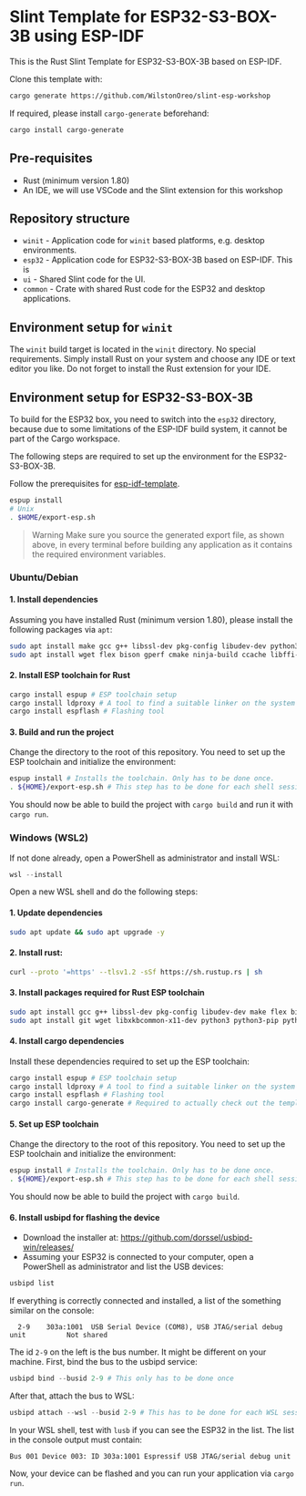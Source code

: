 # Slint Template for ESP32-S3-BOX-3B using ESP-IDF

This is the Rust Slint Template for ESP32-S3-BOX-3B based on ESP-IDF.

Clone this template with:

```sh
cargo generate https://github.com/WilstonOreo/slint-esp-workshop
```

If required, please install `cargo-generate` beforehand:

```sh
cargo install cargo-generate
```

## Pre-requisites

- Rust (minimum version 1.80)
- An IDE, we will use VSCode and the Slint extension for this workshop

## Repository structure

- `winit` - Application code for `winit` based platforms, e.g. desktop environments.
- `esp32` - Application code for ESP32-S3-BOX-3B based on ESP-IDF. This is 
- `ui` - Shared Slint code for the UI.
- `common` - Crate with shared Rust code for the ESP32 and desktop applications.

## Environment setup for `winit`

The `winit` build target is located in the `winit` directory.
No special requirements. Simply install Rust on your system and choose any IDE or text editor you like.
Do not forget to install the Rust extension for your IDE.

## Environment setup for ESP32-S3-BOX-3B

To build for the ESP32 box, you need to switch into the `esp32` directory, because due to some limitations of the ESP-IDF build system, it cannot be part of the Cargo workspace.

The following steps are required to set up the environment for the ESP32-S3-BOX-3B.


Follow the prerequisites for
[esp-idf-template](https://github.com/esp-rs/esp-idf-template?tab=readme-ov-file#prerequisites).
```sh
espup install
# Unix
. $HOME/export-esp.sh
```
> Warning
> Make sure you source the generated export file, as shown above, in every terminal before building any application as it contains the required environment variables.

### Ubuntu/Debian

#### 1. Install dependencies

Assuming you have installed Rust (minimum version 1.80), please install the following packages via `apt`:

```sh
sudo apt install make gcc g++ libssl-dev pkg-config libudev-dev python3 python3-pip python3-venv
sudo apt install wget flex bison gperf cmake ninja-build ccache libffi-dev dfu-util libusb-1.0-0 usbutils
```

#### 2. Install ESP toolchain for Rust

```sh
cargo install espup # ESP toolchain setup
cargo install ldproxy # A tool to find a suitable linker on the system
cargo install espflash # Flashing tool
```

#### 3. Build and run the project

Change the directory to the root of this repository. 
You need to set up the ESP toolchain and initialize the environment:

```sh
espup install # Installs the toolchain. Only has to be done once.
. ${HOME}/export-esp.sh # This step has to be done for each shell session
```

You should now be able to build the project with `cargo build` and run it with `cargo run`.



### Windows (WSL2)

If not done already, open a PowerShell as administrator and install WSL:

```ps1
wsl --install
```

Open a new WSL shell and do the following steps:



#### 1. Update dependencies 

```sh
sudo apt update && sudo apt upgrade -y
```

#### 2. Install rust:

```sh
curl --proto '=https' --tlsv1.2 -sSf https://sh.rustup.rs | sh
```

#### 3. Install packages required for Rust ESP toolchain

```sh
sudo apt install gcc g++ libssl-dev pkg-config libudev-dev make flex bison gperf cmake ccache ninja-build 
sudo apt install git wget libxkbcommon-x11-dev python3 python3-pip python3-venv python3.12-venv libffi-dev dfu-util libusb-1.0-0 usbutils
```

#### 4. Install cargo dependencies

Install these dependencies required to set up the ESP toolchain: 

```sh
cargo install espup # ESP toolchain setup
cargo install ldproxy # A tool to find a suitable linker on the system
cargo install espflash # Flashing tool
cargo install cargo-generate # Required to actually check out the template
```


####  5. Set up ESP toolchain

Change the directory to the root of this repository. 
You need to set up the ESP toolchain and initialize the environment:

```sh
espup install # Installs the toolchain. Only has to be done once.
. ${HOME}/export-esp.sh # This step has to be done for each shell session
```

You should now be able to build the project with `cargo build`.

#### 6. Install usbipd for flashing the device

* Download the installer at: https://github.com/dorssel/usbipd-win/releases/
* Assuming your ESP32 is connected to your computer, open a PowerShell as administrator and list the USB devices:

```ps1
usbipd list
```

If everything is correctly connected and installed, a list of the  something similar on the console: 

```console
  2-9    303a:1001  USB Serial Device (COM8), USB JTAG/serial debug unit          Not shared
```

The id `2-9` on the left is the bus number. It might be different on your machine.
First, bind the bus to the usbipd service:

```ps1
usbipd bind --busid 2-9 # This only has to be done once
```

After that, attach the bus to WSL:

```ps1
usbipd attach --wsl --busid 2-9 # This has to be done for each WSL session and each time the device is disconnected
```

In your WSL shell, test with `lusb` if you can see the ESP32 in the list.
The list in the console output must contain:

```console
Bus 001 Device 003: ID 303a:1001 Espressif USB JTAG/serial debug unit
```

Now, your device can be flashed and you can run your application via `cargo run`.

